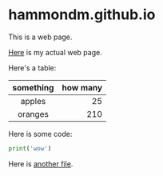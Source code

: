# hammondm.github.io

This is a web page.

[Here](http://www.u.arizona.edu/~hammond/) is my actual web page.

Here's a table:

something | how many
:--------:|--------:
apples    | 25
oranges   | 210

Here is some code:

```python
print('wow')
```

Here is [another file](extra.md).
